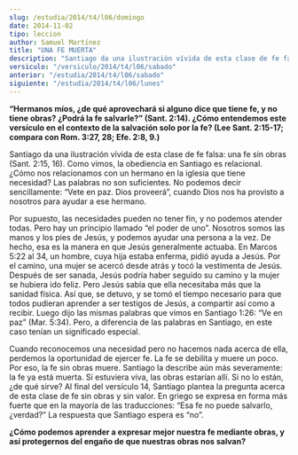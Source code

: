 ```yaml
---
slug: /estudia/2014/t4/l06/domingo
date: 2014-11-02
tipo: leccion
author: Samuel Martínez
title: "UNA FE MUERTA"
description: "Santiago da una ilustración vívida de esta clase de fe falsa: una fe sin obras (Sant. 2:15, 16). Como vimos, la obediencia en Santiago es relacional. ¿Cómo nos relacionamos con un hermano en la iglesia que tiene necesidad? Las palabras no son suficientes. No podemos decir sencillamente: “Vete en paz. Dios proveerá”, cuando Dios nos ha provisto a nosotros para ayudar a ese hermano."
versiculo: "/versiculo/2014/t4/l06/sabado"
anterior: "/estudia/2014/t4/l06/sabado"
siguiente: "/estudia/2014/t4/l06/lunes"
---
```


**“Hermanos míos, ¿de qué aprovechará si alguno dice que tiene fe, y no tiene obras? ¿Podrá la fe salvarle?” (Sant. 2:14). ¿Cómo entendemos este versículo en el contexto de la salvación solo por la fe? (Lee Sant. 2:15-17; compara con Rom. 3:27, 28; Efe. 2:8, 9.)**

Santiago da una ilustración vívida de esta clase de fe falsa: una fe sin obras (Sant. 2:15, 16). Como vimos, la obediencia en Santiago es relacional. ¿Cómo nos relacionamos con un hermano en la iglesia que tiene necesidad? Las palabras no son suficientes. No podemos decir sencillamente: “Vete en paz. Dios proveerá”, cuando Dios nos ha provisto a nosotros para ayudar a ese hermano.

Por supuesto, las necesidades pueden no tener fin, y no podemos atender todas. Pero hay un principio llamado “el poder de uno”. Nosotros somos las manos y los pies de Jesús, y podemos ayudar una persona a la vez. De hecho, esa es la manera en que Jesús generalmente actuaba. En Marcos 5:22 al 34, un hombre, cuya hija estaba enferma, pidió ayuda a Jesús. Por el camino, una mujer se acercó desde atrás y tocó la vestimenta de Jesús. Después de ser sanada, Jesús podría haber seguido su camino y la mujer se hubiera ido feliz. Pero Jesús sabía que ella necesitaba más que la sanidad física. Así que, se detuvo, y se tomó el tiempo necesario para que todos pudieran aprender a ser testigos de Jesús, a compartir así como a recibir. Luego dijo las mismas palabras que vimos en Santiago 1:26: “Ve en paz” (Mar. 5:34). Pero, a diferencia de las palabras en Santiago, en este caso tenían un significado especial.

Cuando reconocemos una necesidad pero no hacemos nada acerca de ella, perdemos la oportunidad de ejercer fe. La fe se debilita y muere un poco. Por eso, la fe sin obras muere. Santiago la describe aún más severamente: la fe ya está muerta. Si estuviera viva, las obras estarían allí. Si no lo están, ¿de qué sirve? Al final del versículo 14, Santiago plantea la pregunta acerca de esta clase de fe sin obras y sin valor. En griego se expresa en forma más fuerte que en la mayoría de las traducciones: “Esa fe no puede salvarlo, ¿verdad?” La respuesta que Santiago espera es “no”.

**¿Cómo podemos aprender a expresar mejor nuestra fe mediante obras, y así protegernos del engaño de que nuestras obras nos salvan?**
